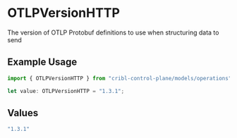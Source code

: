 # OTLPVersionHTTP

The version of OTLP Protobuf definitions to use when structuring data to send

## Example Usage

```typescript
import { OTLPVersionHTTP } from "cribl-control-plane/models/operations";

let value: OTLPVersionHTTP = "1.3.1";
```

## Values

```typescript
"1.3.1"
```